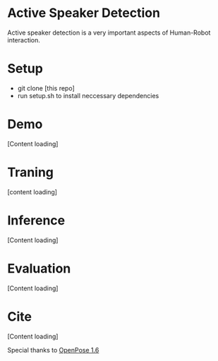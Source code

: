 
# Active Speaker Detection
Active speaker detection is a very important aspects of Human-Robot interaction. 

# Setup
- git clone [this repo]
- run setup.sh to install neccessary dependencies

# Demo 
[Content loading]

# Traning 
[content loading]

# Inference
[Content loading]

# Evaluation
[Content loading]

# Cite
[Content loading]

Special thanks to [OpenPose 1.6](https://github.com/CMU-Perceptual-Computing-Lab/openpose/releases/tag/v1.6.0)


